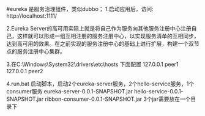 #eureka 是服务治理组件，类似dubbo；
1.启动应用后，访问: http://localhost:1111/

2.Eureka Server的高可用实际上就是将自己作为服务向其他服务注册中心注册自己，这样就可以形成一组互相注册的服务注册中心，以实现服务清单的互相同步，达到高可用的效果。在之前实现的服务注册中心的基础上进行扩展，构建一个双节点的服务注册中心集群。

3.在C:\Windows\System32\drivers\etc\hosts 下面配置
   127.0.0.1 peer1
   127.0.0.1 peer2
   
4.run.bat 启动脚本，启动2个eureka-server服务，2个hello-service服务，1个consumer服务
   eureka-server-0.0.1-SNAPSHOT.jar
   hello-service-0.0.1-SNAPSHOT.jar
   ribbon-consumer-0.0.1-SNAPSHOT.jar
  3个jar需要放在一个目录下
